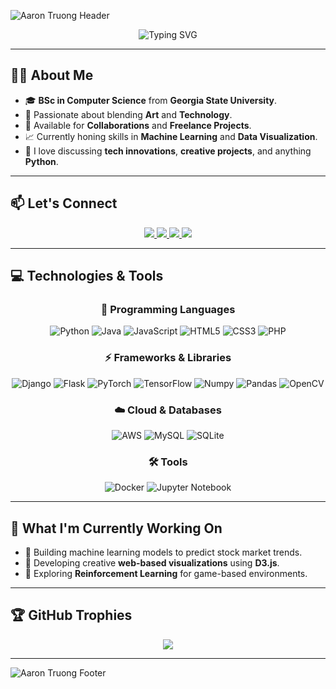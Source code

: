 ![Aaron Truong Header](https://capsule-render.vercel.app/api?type=waving&color=0:fc466b,100:3f5efb&height=250&section=header&text=Aaron%20Truong&fontColor=ffffff&fontSize=80&fontAlign=50&fontAlignY=40)

<p align="center">
  <img src="https://readme-typing-svg.herokuapp.com?font=Fira+Code&color=0FF8E9&size=30&pause=1000&center=true&vCenter=true&width=600&lines=Full+Stack+Developer+%7C+Tech+Enthusiast;Always+Learning+%7C+Always+Growing" alt="Typing SVG">
</p>

---

## 👨‍💻 About Me

- 🎓 **BSc in Computer Science** from **Georgia State University**.
- 🎨 Passionate about blending **Art** and **Technology**.
- 🤝 Available for **Collaborations** and **Freelance Projects**.
- 📈 Currently honing skills in **Machine Learning** and **Data Visualization**.
- 💬 I love discussing **tech innovations**, **creative projects**, and anything **Python**.

---

## 📫 Let's Connect

<p align="center">
  <a href="https://www.linkedin.com/in/huy-trng/">
    <img src="https://img.shields.io/badge/LinkedIn-Aaron_Truong-blue?style=for-the-badge&logo=linkedin&logoColor=white">
  </a>
  <a href="https://github.com/huygiatrng">
    <img src="https://img.shields.io/badge/GitHub-huygiatrng-black?style=for-the-badge&logo=github">
  </a>
  <a href="https://www.facebook.com/zwtrng.vn2711/">
    <img src="https://img.shields.io/badge/Facebook-Aaron_Truong-1877f2?style=for-the-badge&logo=facebook&logoColor=white">
  </a>
  <a href="https://www.instagram.com/whoishuy271/">
    <img src="https://img.shields.io/badge/Instagram-whoishuy271-E4405F?style=for-the-badge&logo=instagram&logoColor=white">
  </a>
</p>

---

## 💻 Technologies & Tools

<div align="center">

### 🚀 Programming Languages
![Python](https://img.shields.io/badge/Python-3776AB?style=for-the-badge&logo=python&logoColor=white)
![Java](https://img.shields.io/badge/Java-007396?style=for-the-badge&logo=java&logoColor=white)
![JavaScript](https://img.shields.io/badge/JavaScript-F7DF1E?style=for-the-badge&logo=javascript&logoColor=black)
![HTML5](https://img.shields.io/badge/HTML5-E34F26?style=for-the-badge&logo=html5&logoColor=white)
![CSS3](https://img.shields.io/badge/CSS3-1572B6?style=for-the-badge&logo=css3&logoColor=white)
![PHP](https://img.shields.io/badge/PHP-777BB4?style=for-the-badge&logo=php&logoColor=white)

### ⚡ Frameworks & Libraries
![Django](https://img.shields.io/badge/Django-092E20?style=for-the-badge&logo=django&logoColor=white)
![Flask](https://img.shields.io/badge/Flask-000000?style=for-the-badge&logo=flask&logoColor=white)
![PyTorch](https://img.shields.io/badge/PyTorch-EE4C2C?style=for-the-badge&logo=pytorch&logoColor=white)
![TensorFlow](https://img.shields.io/badge/TensorFlow-FF6F00?style=for-the-badge&logo=tensorflow&logoColor=white)
![Numpy](https://img.shields.io/badge/Numpy-013243?style=for-the-badge&logo=numpy&logoColor=white)
![Pandas](https://img.shields.io/badge/Pandas-150458?style=for-the-badge&logo=pandas&logoColor=white)
![OpenCV](https://img.shields.io/badge/OpenCV-5C3EE8?style=for-the-badge&logo=opencv&logoColor=white)

### ☁️ Cloud & Databases
![AWS](https://img.shields.io/badge/AWS-232F3E?style=for-the-badge&logo=amazon-aws&logoColor=white)
![MySQL](https://img.shields.io/badge/MySQL-4479A1?style=for-the-badge&logo=mysql&logoColor=white)
![SQLite](https://img.shields.io/badge/SQLite-003B57?style=for-the-badge&logo=sqlite&logoColor=white)

### 🛠️ Tools
![Docker](https://img.shields.io/badge/Docker-2496ED?style=for-the-badge&logo=docker&logoColor=white)
![Jupyter Notebook](https://img.shields.io/badge/Jupyter_Notebook-F37626?style=for-the-badge&logo=jupyter&logoColor=white)
</div>

---

## 🌱 What I'm Currently Working On
- 🔬 Building machine learning models to predict stock market trends.
- 🎨 Developing creative **web-based visualizations** using **D3.js**.
- 🤖 Exploring **Reinforcement Learning** for game-based environments.

---

## 🏆 GitHub Trophies
<div align="center">
  <img src="https://github-profile-trophy.vercel.app/?username=huygiatrng&theme=onedark&column=4&margin-w=15&margin-h=15&rank=SECRET,SS,SSS,S,AAA,AA"/>
</div>

---

![Aaron Truong Footer](https://capsule-render.vercel.app/api?type=waving&color=0:3f5efb,100:fc466b&height=200&section=footer)
